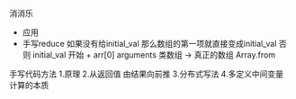 消消乐
- 应用
- 手写reduce
  如果没有给initial_val 那么数组的第一项就直接变成initial_val
  否则 initial_val 开始 + arr[0]
  arguments 类数组 -> 真正的数组 Array.from

手写代码方法
  1.原理
  2.从返回值 由结果向前推
  3.分布式写法
  4.多定义中间变量 计算的本质